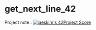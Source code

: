 # get_next_line_42
Project note : [![jaeskim's 42Project Score](https://badge42.herokuapp.com/api/project/maparigi/get_next_line)](https://github.com/JaeSeoKim/badge42)
